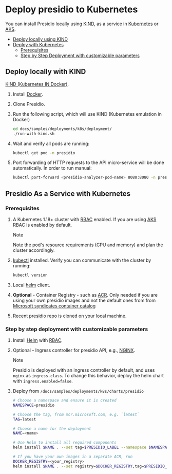 # Deploy presidio to Kubernetes

You can install Presidio locally using [KIND](https://github.com/kubernetes-sigs/kind), as a service in [Kubernetes](https://kubernetes.io/) or [AKS](https://docs.microsoft.com/en-us/azure/aks/intro-kubernetes).

- [Deploy locally using KIND](#deploy-locally-with-kind)
- [Deploy with Kubernetes](#presidio-as-a-service-with-kubernetes)
  - [Prerequisites](#prerequisites)
  - [Step by Step Deployment with customizable parameters](#step-by-step-deployment-with-customizable-parameters)

## Deploy locally with KIND

[KIND (Kubernetes IN Docker)](https://github.com/kubernetes-sigs/kind).

1. Install [Docker](https://docs.docker.com/install/).

2. Clone Presidio.

3. Run the following script, which will use KIND (Kubernetes emulation in Docker)

   ```sh
   cd docs/samples/deployments/k8s/deployment/
   ./run-with-kind.sh
   ```

4. Wait and verify all pods are running:

   ```sh
   kubectl get pod -n presidio
   ```

5. Port forwarding of HTTP requests to the API micro-service will be done automatically. In order to run manual:

   ```sh
   kubectl port-forward <presidio-analyzer-pod-name> 8080:8080 -n presidio
   ```

## Presidio As a Service with Kubernetes

### Prerequisites

1. A Kubernetes 1.18+ cluster with [RBAC](https://kubernetes.io/docs/reference/access-authn-authz/rbac/) enabled. If you are using [AKS](https://docs.microsoft.com/en-us/azure/aks/intro-kubernetes) RBAC is enabled by default.

   > [!NOTE]
   > Note the pod's resource requirements (CPU and memory) and plan the cluster accordingly.

2. [kubectl](https://kubernetes.io/docs/reference/kubectl/overview/) installed. Verify you can communicate with the cluster by running:

     ```sh
     kubectl version
     ```

3. Local [helm](https://helm.sh/) client.
4. **Optional** - Container Registry - such as [ACR](https://docs.microsoft.com/en-us/azure/container-registry/container-registry-intro). Only needed if you are using your own presidio images and not the default ones from from [Microsoft syndicates container catalog](https://azure.microsoft.com/en-in/blog/microsoft-syndicates-container-catalog/)
5. Recent presidio repo is cloned on your local machine.

### Step by step deployment with customizable parameters

1. Install [Helm](https://github.com/kubernetes/helm) with [RBAC](https://github.com/kubernetes/helm/blob/master/docs/rbac.md#tiller-and-role-based-access-control).

2. Optional - Ingress controller for presidio API, e.g., [NGINX](https://docs.microsoft.com/en-us/azure/aks/ingress-tls).

   > [!NOTE]
   > Presidio is deployed with an ingress controller by default, and uses `nginx` as `ingress.class`.  To change
   > this behavior, deploy the helm chart with `ingress.enabled=false`.

3. Deploy from `/docs/samples/deployments/k8s/charts/presidio`

   ```sh
   # Choose a namespace and ensure it is created
   NAMESPACE=presidio

   # Choose the tag, from mcr.microsoft.com, e.g. `latest`
   TAG=latest

   # Choose a name for the deployment
   NAME=<name>

   # Use Helm to install all required components
   helm install $NAME . --set tag=$PRESIDIO_LABEL --namespace $NAMESPACE

   # If you have your own images in a separate ACR, run
   DOCKER_REGISTRY=<your_registry>
   helm install $NAME . --set registry=$DOCKER_REGISTRY,tag=$PRESIDIO_LABEL . --namespace $NAMESPACE
   ```
